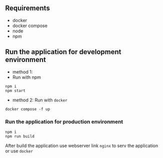 ## Requirements

-   docker
-   docker compose
-   node
-   npm

## Run the application for development environment

-   method 1:
- Run with npm
```
npm i
npm start
```

-   method 2:
    Run with `docker`

```
docker compose -f up
```

### Run the application for production environment

```
npm i
npm run build
```
After build the application use webserver link `nginx` to serv the application  
or use `docker`